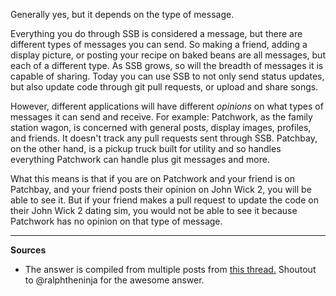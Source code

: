 Generally yes, but it depends on the type of message.

Everything you do through SSB is considered a message, but there are different types of messages you can send.  So making a friend, adding a display picture, or posting your recipe on baked beans are all messages, but each of a different type.  As SSB grows, so will the breadth of messages it is capable of sharing.  Today you can use SSB to not only send status updates, but also update code through git pull requests, or upload and share songs.

However, different applications will have different _opinions_ on what types of messages it can send and receive. For example:  Patchwork, as the family station wagon, is concerned with general posts, display images, profiles, and friends.  It doesn't track any pull requests sent through SSB.  Patchbay, on the other hand, is a pickup truck built for utility and so handles everything Patchwork can handle plus git messages and more.

What this means is that if you are on Patchwork and your friend is on Patchbay, and your friend posts their opinion on John Wick 2, you will be able to see it.  But if your friend makes a pull request to update the code on their John Wick 2 dating sim, you would not be able to see it because Patchwork has no opinion on that type of message. 

---
**Sources**
* The answer is compiled from multiple posts from [this thread.](https://viewer.scuttlebot.io/%25m8%2B25i3i5LCRioA%2FCAqARVb0HNA6TTdvi4B0CxBd8eo%3D.sha256)  Shoutout to @ralphtheninja for the awesome answer.
